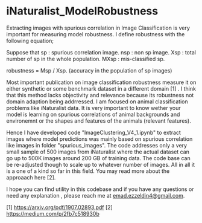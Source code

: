 # iNaturalist_ModelRobustness

Extracting images with spurious correlation in Image Classification is very important for measuring model robustness. I define robustness with the following equation;

Suppose that 
sp       : spurious correlation image.
nsp      : non sp image. 
Xsp      : total number of sp in the whole population. 
MXsp     : mis-classified sp. 

robustness = Msp / Xsp. (accuracy in the population of sp images)


Most important publication on image classification robustness measure it on either synthetic or some benchmark dataset in a different domain [1] . I think that this method lacks objectivity and relevance because its robustness not domain adaption being addrressed. I am focused on animal classification problems like iNaturalist data. It is very important to know wether your model is learning on spurious correlations of animal backgrounds and environemnt or the shapes and features of the animals (relevant features). 

Hence I have developed code "ImageClustering_V4_1.ipynb" to extract images where model predictions was mainly based on spurious correlation like images in folder "spurious_images". The code addresses only a very small sample of 500 images from iNaturalist where the actual dataset can go up to 500K images around 200 GB of training data. The code base can be re-adjusted though to scale up to whatever number of images. All in all it is a one of a kind so far in this field. You may read more about the approaach here [2].

I hope you can find utility in this codebase and if you have any questions or need any explanation , please reach me at emad.ezzeldin4@gmail.com.


[1] https://arxiv.org/pdf/1907.02893.pdf
[2] https://medium.com/p/2fb7c518930b
